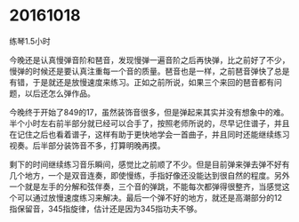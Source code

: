 # 20161018

练琴1.5小时

今晚还是认真慢弹音阶和琶音，发现慢弹一遍音阶之后再快弹，比之前好了不少，慢弹的时候还是要认真注重每一个音的质量。琶音也是一样，之前琶音弹快了总是有错，于是就还是放慢速度来练习。正如之前所说，如果三个来回的琶音都有问题，以后还怎么弹作品。

今晚终于开始了849的17，虽然装饰音很多，但是弹起来其实并没有想象中的难。半个小时左右前半部分就已经可以合手了，按照老师所说的，尽早记住谱子，并且在记住之后也看着谱子，这样有助于更快地学会一首曲子，并且同时还能继续练习视奏。后半部分装饰音不多，打算明晚再摸。

剩下的时间继续练习音乐瞬间，感觉比之前顺了不少。但是目前弹来弹去弹不好有几个地方，一个是双音连奏，即使慢练，手指好像还没能达到很自然的程度。另外一个就是左手的分解和弦伴奏，三个音的弹跳，不能每次都弹得很整齐，当感觉这个可以通过放慢速度练习来解决。最后一个弹不好的地方，就还是高潮部分的12指保留音，345指旋律，估计还是因为345指功夫不够。
